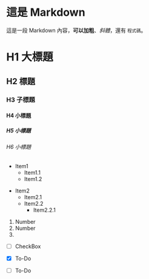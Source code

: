 # 這是 Markdown
這是一段 Markdown 內容，**可以加粗**、*斜體*，還有 `程式碼`。

# H1 大標題
## H2 標題
### H3 子標題
#### H4 小標題
##### H5 小標題
###### H6 小標題

+ Item1
    + Item1.1
    + Item1.2
- Item2
    - Item2.1
    - Item2.2
        * Item2.2.1
1. Number
2. Number
3. 
- [ ] CheckBox
+ [X] To-Do
* [ ] To-Do